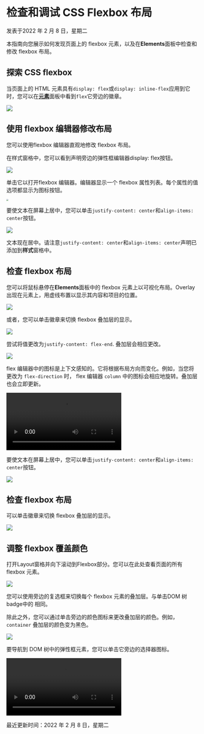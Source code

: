 # 检查和调试 CSS Flexbox 布局

发表于2022 年 2 月 8 日，星期二

本指南向您展示如何发现页面上的 flexbox 元素，以及在**Elements**面板中检查和修改 flexbox 布局。



## 探索 CSS flexbox

当页面上的 HTML 元素具有`display: flex`或`display: inline-flex`应用到它时，您可以在[**元素**](https://developer.chrome.com/docs/devtools/open/)面板中看到`flex`它旁边的徽章。

![](https://wd.imgix.net/image/dPDCek3EhZgLQPGtEG3y0fTn4v82/lfqzSwGMHku5wP4J28Iu.png?auto=format&w=1600)



## 使用 flexbox 编辑器修改布局

您可以使用flexbox 编辑器直观地修改 flexbox 布局。

在样式窗格中，您可以看到声明旁边的弹性框编辑器display: flex按钮。

![](https://wd.imgix.net/image/dPDCek3EhZgLQPGtEG3y0fTn4v82/4FSnGdO2MC6OjAIcJhe9.png?auto=format&w=1600)



单击它以打开flexbox 编辑器。编辑器显示一个 flexbox 属性列表。每个属性的值选项都显示为图标按钮。

<img src="https://wd.imgix.net/image/dPDCek3EhZgLQPGtEG3y0fTn4v82/xiPYlTHn4rwTLhdHCe8L.png?auto=format&amp;w=1600" style="zoom: 33%;" />



要使文本在屏幕上居中，您可以单击`justify-content: center`和`align-items: center`按钮。

![](https://wd.imgix.net/image/dPDCek3EhZgLQPGtEG3y0fTn4v82/8vCt26eBuSASwxuT2jQl.png?auto=format&w=1600)



文本现在居中。请注意`justify-content: center`和`align-items: center`声明已添加到**样式**窗格中。



## 检查 flexbox 布局

您可以将鼠标悬停在**Elements**面板中的 flexbox 元素上以可视化布局。Overlay 出现在元素上，用虚线布置以显示其内容和项目的位置。

![](https://wd.imgix.net/image/dPDCek3EhZgLQPGtEG3y0fTn4v82/T5fn0VMAClusOkvKMs9d.png?auto=format&w=1600)



或者，您可以单击徽章来切换 flexbox 叠加层的显示。

![](https://wd.imgix.net/image/dPDCek3EhZgLQPGtEG3y0fTn4v82/7dNi6wFpjtpOAztDUYxf.png?auto=format&w=1600)



尝试将值更改为`justify-content: flex-end`. 叠加层会相应更改。

![](https://wd.imgix.net/image/dPDCek3EhZgLQPGtEG3y0fTn4v82/v5v7w1E7AaAuTf2RfZhL.png?auto=format&w=1600)



flex 编辑器中的图标是上下文感知的。它将根据布局方向而变化。例如，当您将 更改为 `flex-direction` 时， flex 编辑器 `column` 中的图标会相应地旋转。叠加层也会立即更新。

![](https://storage.googleapis.com/web-dev-uploads/video/dPDCek3EhZgLQPGtEG3y0fTn4v82/yQv7pWSi87eatl5uiJEN.mp4)



要使文本在屏幕上居中，您可以单击`justify-content: center`和`align-items: center`按钮。

![](https://wd.imgix.net/image/dPDCek3EhZgLQPGtEG3y0fTn4v82/8vCt26eBuSASwxuT2jQl.png?auto=format&w=1600)



## 检查 flexbox 布局

可以单击徽章来切换 flexbox 叠加层的显示。

![](https://wd.imgix.net/image/dPDCek3EhZgLQPGtEG3y0fTn4v82/7dNi6wFpjtpOAztDUYxf.png?auto=format&w=1600)



## 调整 flexbox 覆盖颜色

打开Layout窗格并向下滚动到Flexbox部分。您可以在此处查看页面的所有 flexbox 元素。

![](https://wd.imgix.net/image/dPDCek3EhZgLQPGtEG3y0fTn4v82/AfHGOOeGR5rs0sc9sK4l.png?auto=format&w=1600)



您可以使用旁边的复选框来切换每个 flexbox 元素的叠加层。与单击DOM 树badge中的 相同。

除此之外，您可以通过单击旁边的颜色图标来更改叠加层的颜色。例如，`container` 叠加层的颜色变为黑色。

![](https://wd.imgix.net/image/dPDCek3EhZgLQPGtEG3y0fTn4v82/GVmS8pvKt9gu51Jh3nAe.png?auto=format&w=1600)



要导航到 DOM 树中的弹性框元素，您可以单击它旁边的选择器图标。

![](https://storage.googleapis.com/web-dev-uploads/video/dPDCek3EhZgLQPGtEG3y0fTn4v82/DskcBFYnUc8zBocvXgdg.mp4)

最近更新时间：2022 年 2 月 8 日，星期二

